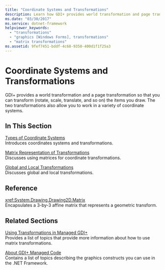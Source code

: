 ```yaml
---
title: "Coordinate Systems and Transformations"
description: Learn how GDI+ provides world transformation and page transformation to transform the items that are drawn.
ms.date: "03/30/2017"
ms.service: dotnet-framework
helpviewer_keywords: 
  - "transformations"
  - "graphics [Windows Forms], transformations"
  - "matrix transformations"
ms.assetid: 9fef7451-bddf-4c68-9350-400d1f1f25a3
---
```

# Coordinate Systems and Transformations

GDI+ provides a world transformation and a page transformation so that you can transform (rotate, scale, translate, and so on) the items you draw. The two transformations also allow you to work in a variety of coordinate systems.  
  
## In This Section  

[Types of Coordinate Systems](types-of-coordinate-systems.md)  
Introduces coordinates systems and transformations.  
  
[Matrix Representation of Transformations](matrix-representation-of-transformations.md)  
Discusses using matrices for coordinate transformations.  
  
[Global and Local Transformations](global-and-local-transformations.md)  
Discusses global and local transformations.  
  
## Reference  

<xref:System.Drawing.Drawing2D.Matrix>  
Encapsulates a 3-by-3 affine matrix that represents a geometric transform.  
  
## Related Sections  

[Using Transformations in Managed GDI+](using-transformations-in-managed-gdi.md)  
Provides a list of topics that provide more information about how to use matrix transformations.  
  
[About GDI+ Managed Code](about-gdi-managed-code.md)  
Contains a list of topics describing the graphics constructs you can use in the .NET Framework.
